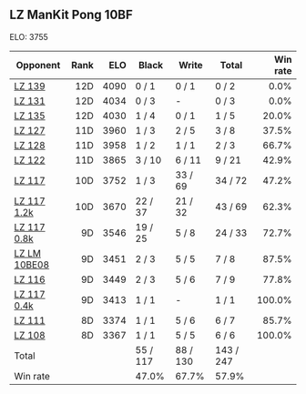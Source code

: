 ## LZ ManKit Pong 10BF ##

ELO: 3755

Opponent | Rank | ELO | Black | Write | Total | Win rate
---------|-----:|----:|-------|-------|-------|-------:
[LZ 139](LZ%20139.md) | 12D | 4090 | 0 / 1 | 0 / 1 | 0 / 2 | 0.0%
[LZ 131](LZ%20131.md) | 12D | 4034 | 0 / 3 | - | 0 / 3 | 0.0%
[LZ 135](LZ%20135.md) | 12D | 4030 | 1 / 4 | 0 / 1 | 1 / 5 | 20.0%
[LZ 127](LZ%20127.md) | 11D | 3960 | 1 / 3 | 2 / 5 | 3 / 8 | 37.5%
[LZ 128](LZ%20128.md) | 11D | 3958 | 1 / 2 | 1 / 1 | 2 / 3 | 66.7%
[LZ 122](LZ%20122.md) | 11D | 3865 | 3 / 10 | 6 / 11 | 9 / 21 | 42.9%
[LZ 117](LZ%20117.md) | 10D | 3752 | 1 / 3 | 33 / 69 | 34 / 72 | 47.2%
[LZ 117 1.2k](LZ%20117%201.2k.md) | 10D | 3670 | 22 / 37 | 21 / 32 | 43 / 69 | 62.3%
[LZ 117 0.8k](LZ%20117%200.8k.md) | 9D | 3546 | 19 / 25 | 5 / 8 | 24 / 33 | 72.7%
[LZ LM 10BE08](LZ%20LM%2010BE08.md) | 9D | 3451 | 2 / 3 | 5 / 5 | 7 / 8 | 87.5%
[LZ 116](LZ%20116.md) | 9D | 3449 | 2 / 3 | 5 / 6 | 7 / 9 | 77.8%
[LZ 117 0.4k](LZ%20117%200.4k.md) | 9D | 3413 | 1 / 1 | - | 1 / 1 | 100.0%
[LZ 111](LZ%20111.md) | 8D | 3374 | 1 / 1 | 5 / 6 | 6 / 7 | 85.7%
[LZ 108](LZ%20108.md) | 8D | 3367 | 1 / 1 | 5 / 5 | 6 / 6 | 100.0%
Total | | | 55 / 117 | 88 / 130 | 143 / 247 | 
Win rate| | | 47.0% | 67.7% | 57.9% | 
